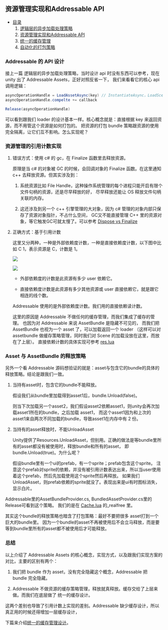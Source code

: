 ## 资源管理实现和Addressable API

* [目录](/index.md)
    1. [逻辑层的异步加载处理策略](/usage.md)
    2. [资源管理实现和Addressable API](/impl.md)
    3. [统一的缓存管理](/pool.md)
    4. [自动化的打包策略](/pack.md)

### Addressable 的 API 设计

接上一篇 逻辑层的异步加载处理策略，当时设计 api 时没有东西可以参考，现在 unity 出了 Addressable Assets，正好对照反省一下，
我们来看看它的核心 api 调用逻辑：

```cs
asyncOperationHandle = LoadAssetAsync(key) // InstantiateAsync，LoadSceneAsync
asyncOperationHandle.compelte += callback

Release(asyncOperationHandle)
```

可以看到跟我们 loader 的设计基本一样。核心概念就是：直接根据 key 来返回资源，而不用管这个资源是如何打包的。
把资源的打包 bundle 策略跟资源的使用完全隔离，让它们互不影响。怎么实现呢？

### 资源管理的引用计数实现

1. 错误方式：使用 c# 的 gc，在 Finalize 函数里去释放资源。

    原理是当 c# 的对象被 GC 的时候，会回调对象的 Finalize 函数。在这里通知 c++ 去释放资源。但其实涉及到：
    
    1. 系统资源比如 File Handle，这种操作系统管理的每个进程只能开启有限个文件句柄的资源，还是尽早释放的好，
    尽早释放还能让 OS 释放文件句柄关联的内存。 
    
    2. 这还涉及到另一个 c++ 引擎管理的大对象，因为 c# 管理的对象内部只保存了资源对象指针，不占什么空间，
    GC又不能直接管理 C++ 里的资源对象，等它触发GC可就太慢了。可以参考
     [Dispose vs Finalize](http://dotnetmentors.com/c-sharp/implementing-finalize-and-dispose-of-net-framework.aspx)

2. 正确方式：基于引用计数

    这里又分两种，一种是外部依赖度计数，一种是直接依赖度计数，以下图中比如 C 1，表示资源是 C，计数是 1。
    
    ![](/alldep.png)
    
    ![](/directdep.png)
    
    * 外部依赖度的计数是此资源有多少 user 依赖它。
    
    * 直接依赖度计数是此资源有多少其他资源或 user 直接依赖它，就是跟它相连的线个数。
    
    Addressable 使用的是外部依赖度计数。我们用的直接依赖读计数。
    
    这里的原因是 Addressable 不做任何的缓存管理，而我们集成了缓存的管理。
    也因为对 Addressable 来说 AssetBundle 是隐藏不可见的，
    而我们把 AssetBundle 也视为一个 asset 了，可以加载返回一个 loader
    （这样可以对 assetbundle 做缓存策略管理，同时我们对 Scene 的加载没放在这里，而放在了上层）。
    直接依赖计数的具体实现可参考 [res.lua](https://github.com/stallboy/unityres/blob/master/res/res.lua)


### Asset 与 AssetBundle 的释放策略

另外一个看 Addressable 源码想验证的就是：asset与包含它的bundle的具体的释放策略。结论是跟我们一致。  

1. 当持有asset时，包含它的bundle不能释放。

    假设我们从bundle里加载得到asset1后，bundle.Unload(false)。
    
    则当下次加载另一个asset2，我们假设asset2依赖asset1，则unity会再次加载asset1所在的bundle，之后加载 asset1，
    而这个asset1因为和上次的asset1来自两次不同加载的bundle，导致asset1在内存中有 2 份。

2. 当持有的asset释放时，不能UnloadAsset

    Unity提供了Resources.UnloadAsset，但别用。正确的做法是等bundle里所有的asset都没有被使用时，释放bundle和所有的asset，
    即bundle.Unload(true)。为什么呢？  
    
    假设bundle里有一个ui的prefab，有一个sprite；prefab包含这个sprite。
    注意这个prefab对sprite的依赖，并没有被引用计数表达出来，所以当user使用着这个prefab，然后先加载使用这个sprite然后再释放。
    如果我们UnloadAsset，则prefab依赖的sprite就没了。表现出来是ui有时图标消失，显示白片。

Addressable里的AssetBundleProvider.cs, BundledAssetProvider.cs里的Release可看到这个策略。
我们的是在 [Cache.lua](https://github.com/stallboy/unityres/blob/master/res/Cache.lua) 的_realfree 里。  

其实这个bundle的释放策略也暗含了打包策略：最好不要把很多 asset打到一个巨大的bundle里。
因为一个bundle的asset不再被使用后不会立马释放，而是要等到bundle里所有的asset都不被使用后才可能释放。

### 总结

以上介绍了 Addressable Assets 的核心概念，实现方式，以及跟我们实现方案的对比，主要的区别有两个：

1.  我们把 bundle 作为 asset，没有完全隐藏这个概念，Addressable 把 bundle 完全隐藏。
    
2.  Addressable 不做资源的缓存策略管理，释放就真释放。缓存交给了上层来做。而我们在底层做了 统一的缓存设计。

这两个差别也导致了引用计数上实现的差别。Addressable 缺少缓存设计，所以真正用的时候还得增加一层缓存设计，

下篇来介绍[统一的缓存管理设计](/pool.md)。  